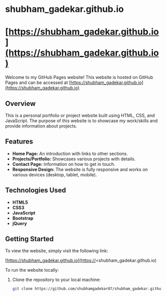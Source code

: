 # shubham_gadekar.github.io
# [https://shubham_gadekar.github.io](https://shubham_gadekar.github.io)

Welcome to my GitHub Pages website! This website is hosted on GitHub Pages and can be accessed at [https://shubham_gadekar.github.io](https://shubham_gadekar.github.io)

## Overview

This is a personal portfolio or project website built using HTML, CSS, and JavaScript. The purpose of this website is to showcase my work/skills and provide information about projects.

## Features

- **Home Page:** An introduction with links to other sections.
- **Projects/Portfolio:** Showcases various projects with details.
- **Contact Page:** Information on how to get in touch.
- **Responsive Design:** The website is fully responsive and works on various devices (desktop, tablet, mobile).

## Technologies Used

- **HTML5**
- **CSS3**
- **JavaScript**
- **Bootstrap**
- **jQuery**

## Getting Started

To view the website, simply visit the following link:

[https://shubham_gadekar.github.io](https://<shubham_gadekar.github.io)

To run the website locally:

1. Clone the repository to your local machine:
   ```bash
   git clone https://github.com/shubhamgadekar07/shubham_gadekar.github.io.git

